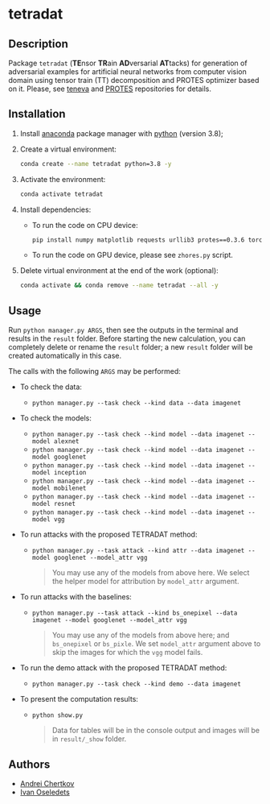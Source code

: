 # tetradat


## Description

Package `tetradat` (**TE**nsor **TR**ain **AD**versarial **AT**tacks) for generation of adversarial examples for artificial neural networks from computer vision domain using tensor train (TT) decomposition and PROTES optimizer based on it. Please, see [teneva](https://github.com/AndreiChertkov/teneva) and [PROTES](https://github.com/anabatsh/PROTES) repositories for details.


## Installation

1. Install [anaconda](https://www.anaconda.com) package manager with [python](https://www.python.org) (version 3.8);

2. Create a virtual environment:
    ```bash
    conda create --name tetradat python=3.8 -y
    ```

3. Activate the environment:
    ```bash
    conda activate tetradat
    ```

4. Install dependencies:
    - To run the code on CPU device:
        ```bash
        pip install numpy matplotlib requests urllib3 protes==0.3.6 torch==1.12.1 torchvision==0.13.1 torchattacks==3.4.0
        ```
    - To run the code on GPU device, please see `zhores.py` script.

5. Delete virtual environment at the end of the work (optional):
    ```bash
    conda activate && conda remove --name tetradat --all -y
    ```


## Usage

Run `python manager.py ARGS`, then see the outputs in the terminal and results in the `result` folder. Before starting the new calculation, you can completely delete or rename the `result` folder; a new `result` folder will be created automatically in this case.

The calls with the following `ARGS` may be performed:

- To check the data:
    - `python manager.py --task check --kind data --data imagenet`

- To check the models:
    - `python manager.py --task check --kind model --data imagenet --model alexnet`
    - `python manager.py --task check --kind model --data imagenet --model googlenet`
    - `python manager.py --task check --kind model --data imagenet --model inception`
    - `python manager.py --task check --kind model --data imagenet --model mobilenet`
    - `python manager.py --task check --kind model --data imagenet --model resnet`
    - `python manager.py --task check --kind model --data imagenet --model vgg`

- To run attacks with the proposed TETRADAT method:
    - `python manager.py --task attack --kind attr --data imagenet --model googlenet --model_attr vgg`
        > You may use any of the models from above here. We select the helper model for attribution by `model_attr` argument.

- To run attacks with the baselines:
    - `python manager.py --task attack --kind bs_onepixel --data imagenet --model googlenet --model_attr vgg`
        > You may use any of the models from above here; and `bs_onepixel` or `bs_pixle`. We set `model_attr` argument above to skip the images for which the `vgg` model fails.

- To run the demo attack with the proposed TETRADAT method:
    - `python manager.py --task check --kind demo --data imagenet`

- To present the computation results:
    - `python show.py`
        > Data for tables will be in the console output and images will be in `result/_show` folder.


## Authors

- [Andrei Chertkov](https://github.com/AndreiChertkov)
- [Ivan Oseledets](https://github.com/oseledets)
